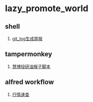# lazy_promote_world
## shell
1. [git_log生成周报](./shell_tools/weekly_report.sh)

## tampermonkey
1. [慧博投研油猴子脚本](./tampermonkey/microbell_helper_v1.1.user.js)

## alfred workflow
1. [行情速查](./alfred_workflow/quotation)

